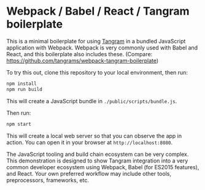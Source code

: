 # Webpack / Babel / React / Tangram boilerplate

This is a minimal boilerplate for using [Tangram](https://github.com/tangrams/tangram) in a bundled JavaScript application with Webpack. Webpack is very commonly used with Babel and React, and this boilerplate also includes these. (Compare: https://github.com/tangrams/webpack-tangram-boilerplate)

To try this out, clone this repository to your local environment, then run:

```sh
npm install
npm run build
```

This will create a JavaScript bundle in `./public/scripts/bundle.js`.

Then run:

```sh
npm start
```

This will create a local web server so that you can observe the app in action. You can open it in your browser at `http://localhost:8080`.

The JavaScript tooling and build chain ecosystem can be very complex. This demonstration is designed to show Tangram integration into a very common developer ecosystem using Webpack, Babel (for ES2015 features), and React. Your own preferred workflow may include other tools, preprocessors, frameworks, etc.
